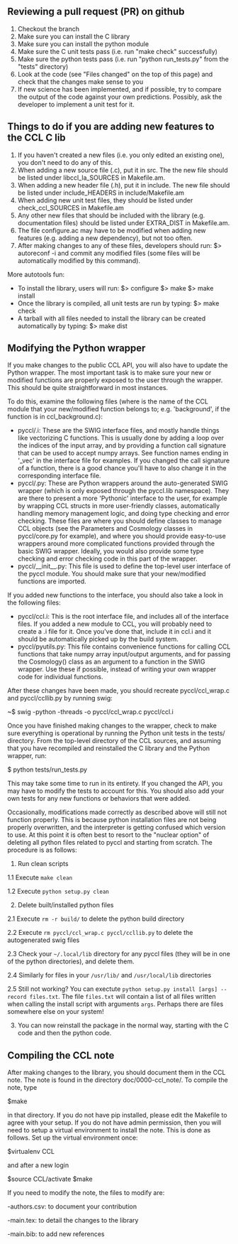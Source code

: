 Reviewing a pull request (PR) on github
---------------------------------------
1. Checkout the branch
2. Make sure you can install the C library
3. Make sure you can install the python module
4. Make sure the C unit tests pass (i.e. run "make check" successfully)
5. Make sure the python tests pass (i.e. run "python run_tests.py" from the "tests" directory)
6. Look at the code (see "Files changed" on the top of this page) and check that the changes make sense to you
7. If new science has been implemented, and if possible, try to compare the output of the code against your own predictions. Possibly, ask the developer to implement a unit test for it.


Things to do if you are adding new features to the CCL C lib
------------------------------------------------------------
 1. If you haven't created a new files (i.e. you only edited
    an existing one), you don't need to do any of this.
 2. When adding a new source file (.c), put it in src. The
    the new file should be listed under libccl_la_SOURCES in
    Makefile.am.
 3. When adding a new header file (.h), put it in include.
    The new file should be listed under include_HEADERS in
    include/Makefile.am
 4. When adding new unit test files, they should be listed
    under check_ccl_SOURCES in Makefile.am
 5. Any other new files that should be included with the
    library (e.g. documentation files) should be listed
    under EXTRA_DIST in Makefile.am.
 6. The file configure.ac may have to be modified when 
    adding new features (e.g. adding a new dependency), but
    not too often.
 7. After making changes to any of these files, developers
    should run:
      $> autoreconf -i
    and commit any modified files (some files will be
    automatically modified by this command).

More autotools fun:
 - To install the library, users will run:
     $> configure <options>
     $> make
     $> make install
 - Once the library is compiled, all unit tests are run by
   typing:
     $> make check
 - A tarball with all files needed to install the library
   can be created automatically by typing:
     $> make dist


Modifying the Python wrapper
---------------------------------------------------------
If you make changes to the public CCL API, you will also have to update the 
Python wrapper. The most important task is to make sure your new or modified 
functions are properly exposed to the user through the wrapper. This should be 
quite straightforward in most instances.

To do this, examine the following files (where <modulename> is the name of the 
CCL module that your new/modified function belongs to; e.g. 'background', if the 
function is in ccl\_background.c):

 - pyccl/<modulename>.i: These are the SWIG interface files, and mostly handle 
   things like vectorizing C functions. This is usually done by adding a loop 
   over the indices of the input array, and by providing a function call 
   signature that can be used to accept numpy arrays. See function names ending 
   in '\_vec' in the interface file for examples. If you changed the call 
   signature of a function, there is a good chance you'll have to also change 
   it in the corresponding interface file.
 - pyccl/<modulename>.py: These are Python wrappers around the auto-generated 
   SWIG wrapper (which is only exposed through the pyccl.lib namespace). They 
   are there to present a more 'Pythonic' interface to the user, for example by 
   wrapping CCL structs in more user-friendly classes, automatically handling 
   memory management logic, and doing type checking and error checking.
   These files are where you should define classes to manage CCL objects (see 
   the Parameters and Cosmology classes in pyccl/core.py for example), and 
   where you should provide easy-to-use wrappers around more complicated 
   functions provided through the basic SWIG wrapper. Ideally, you would also 
   provide some type checking and error checking code in this part of the 
   wrapper.
 - pyccl/\_\_init\_\_.py: This file is used to define the top-level user interface 
   of the pyccl module. You should make sure that your new/modified functions 
   are imported.

If you added new functions to the interface, you should also take a look in 
the following files:

 - pyccl/ccl.i: This is the root interface file, and includes all of the 
   interface files. If you added a new module to CCL, you will probably need to 
   create a <modulename>.i file for it. Once you've done that, include it in 
   ccl.i and it should be automatically picked up by the build system.
 - pyccl/pyutils.py: This file contains convenience functions for calling CCL 
   functions that take numpy array input/output arguments, and for passing the 
   Cosmology() class as an argument to a function in the SWIG wrapper. Use 
   these if possible, instead of writing your own wrapper code for individual 
   functions.

After these changes have been made, you should recreate pyccl/ccl_wrap.c and
pyccl/ccllib.py by running swig:

~$ swig -python -threads -o pyccl/ccl_wrap.c pyccl/ccl.i


Once you have finished making changes to the wrapper, check to make sure 
everything is operational by running the Python unit tests in the tests/ 
directory. From the top-level directory of the CCL sources, and assuming that 
you have recompiled and reinstalled the C library and the Python wrapper, run:

  $ python tests/run\_tests.py

This may take some time to run in its entirety. If you changed the API, you may 
have to modify the tests to account for this. You should also add your own 
tests for any new functions or behaviors that were added.

Occasionally, modifications made correctly as described above will still not function properly.
This is because python installation files are not being properly overwritten, and 
the interpreter is getting confused which version to use. At this point it is often best to resort 
to the "nuclear option" of deleting all python files related to pyccl and starting from 
scratch. The procedure is as follows:
1. Run clean scripts
    
1.1 Execute `make clean`

1.2 Execute `python setup.py clean`

2. Delete built/installed python files

2.1 Execute `rm -r build/` to delete the python build directory

2.2 Execute `rm pyccl/ccl_wrap.c pyccl/ccllib.py` to delete the autogenerated swig files

2.3 Check your `~/.local/lib` directory for any pyccl files (they will be in one of the python directories), and delete them.

2.4 Similarly for files in your `/usr/lib/` and `/usr/local/lib` directories

2.5 Still not working? You can exectute `python setup.py install [args] --record files.txt`. 
The file `files.txt` will contain a list of all files written when calling the install script with
arguments `args`. Perhaps there are files somewhere else on your system! 

3. You can now reinstall the package in the normal way, starting with the 
C code and then the python code. 

Compiling the CCL note
--------------------------------------------
After making changes to the library, you should document them in the
CCL note. The note is found in the directory doc/0000-ccl_note/.
To compile the note, type 

  $make

in that directory. If you do not have pip installed, please edit the
Makefile to agree with your setup. If you do not have admin permission,
then you will need to setup a virtual environment to install the note.
This is done as follows. Set up the virtual environment once:
  
  $virtualenv CCL

and after a new login

  $source CCL/activate
  $make

If you need to modify the note, the files to modify are:
  
  -authors.csv: to document your contribution

  -main.tex: to detail the changes to the library

  -main.bib: to add new references
